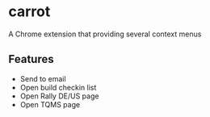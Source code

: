 # carrot
A Chrome extension that providing several context menus


## Features
- Send to email
- Open build checkin list 
- Open Rally DE/US page
- Open TQMS page
